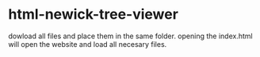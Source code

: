 # html-newick-tree-viewer

dowload all files and place them in the same folder. 
opening the index.html will open the website and load all necesary files.
